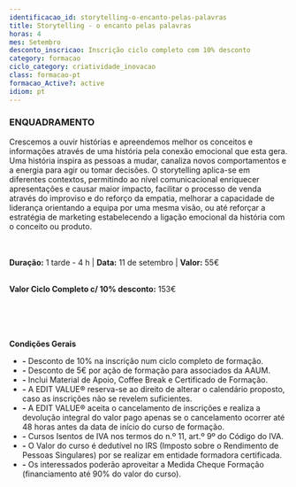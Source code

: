 ```yaml
---
identificacao_id: storytelling-o-encanto-pelas-palavras
title: Storytelling - o encanto pelas palavras
horas: 4
mes: Setembro
desconto_inscricao: Inscrição ciclo completo com 10% desconto
category: formacao
ciclo_category: criatividade_inovacao
class: formacao-pt
formacao_Active?: active
idiom: pt
---
```



### **ENQUADRAMENTO**
Crescemos a ouvir histórias e apreendemos melhor os conceitos e informações através de uma história pela conexão emocional que esta gera. Uma história inspira as pessoas a mudar, canaliza novos comportamentos e a energia para agir ou tomar decisões. O storytelling aplica-se em diferentes contextos, permitindo ao nível comunicacional enriquecer apresentações e causar maior impacto, facilitar o processo de venda através do improviso e do reforço da empatia, melhorar a capacidade de liderança orientando a equipa por uma mesma visão, ou até reforçar a estratégia de marketing estabelecendo a ligação emocional da história com o conceito ou produto.<br><br><br>

 

**Duração:** 1 tarde - 4 h  \|  **Data:** 11 de setembro  \|  **Valor:** 55€<br><br> 

 

**Valor Ciclo Completo c/ 10% desconto:** 153€<br><br><br><br><br>

 

**Condições Gerais**

+ **\-** Desconto de 10% na inscrição num ciclo completo de formação.
+ **\-** Desconto de 5€ por ação de formação para associados da AAUM.
+ **\-** Inclui Material de Apoio, Coffee Break e Certificado de Formação.
+ **\-** A EDIT VALUE® reserva-se ao direito de alterar o calendário proposto, caso as inscrições não se revelem suficientes.
+ **\-** A EDIT VALUE® aceita o cancelamento de inscrições e realiza a devolução integral do valor pago apenas se o cancelamento ocorrer até 48 horas antes da data de início do curso de formação.
+ **\-** Cursos Isentos de IVA nos termos do n.º 11, art.º 9º do Código do IVA.
+ **\-** O Valor do curso é dedutível no IRS (Imposto sobre o Rendimento de Pessoas Singulares) por se realizar em entidade formadora certificada.
+ **\-** Os interessados poderão aproveitar a Medida Cheque Formação (financiamento até 90% do valor do curso).